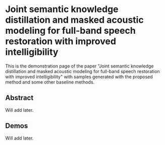 
# Joint semantic knowledge distillation and masked acoustic modeling for full-band speech restoration with improved intelligibility

This is the demonstration page of the paper "Joint semantic knowledge distillation and masked acoustic modeling for full-band speech restoration with improved intelligibility" with samples generated with the proposed method and some other baseline methods.



## Abstract

Will add later.


## Demos

Will add later.

  